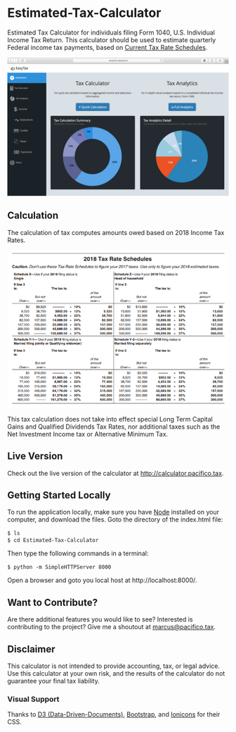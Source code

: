 # Estimated-Tax-Calculator

Estimated Tax Calculator for individuals filing Form 1040, U.S. Individual Income Tax Return. This calculator should be used to estimate quarterly Federal income tax payments, based on [Current Tax Rate Schedules](https://www.irs.gov/pub/irs-pdf/f1040es.pdf).

![Dashboard](https://github.com/Germandavid16/Esitmated-Tax-Calculator-with-D3-chart/blob/master/landing.png)

## Calculation

The calculation of tax computes amounts owed based on 2018 Income Tax Rates.

![Dashboard](https://github.com/Germandavid16/Esitmated-Tax-Calculator-with-D3-chart/blob/master/2018-Tax-Rate-Schedules.png)

This tax calculation does not take into effect special Long Term Capital Gains and Qualified Dividends Tax Rates, nor additional taxes such as the Net Investment Income tax or Alternative Minimum Tax.  

## Live Version

Check out the live version of the calculator at http://calculator.pacifico.tax.


## Getting Started Locally

To run the application locally, make sure you have [Node](https://nodejs.org/en/) installed on your computer, and download the files. Goto the directory of the index.html file:

    $ ls
    $ cd Estimated-Tax-Calculator

Then type the following commands in a terminal:

    $ python -m SimpleHTTPServer 8000

Open a browser and goto you local host at http://localhost:8000/.

## Want to Contribute?

Are there additional features you would like to see? Interested is contributing to the project? Give me a shoutout at marcus@pacifico.tax.

## Disclaimer

This calculator is not intended to provide accounting, tax, or legal advice. Use this calculator at your own risk, and the results of the calculator do not guarantee your final tax liability.

### Visual Support

Thanks to [D3 (Data-Driven-Documents)](http://d3js.org), [Bootstrap](https://getbootstrap.com/), and [Ionicons](https://ionicons.com/) for their CSS.
